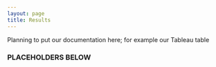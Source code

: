 ```yaml
---
layout: page
title: Results
---
```


Planning to put our documentation here; for example our Tableau table 

### PLACEHOLDERS BELOW ###

<!--

**Findings**

\What were the outcomes of your analyses?
What is your interpretation of those findings?

**Deliverables**

What artifacts or outputs did you produce?
How will these deliverables be used? 

**Outcomes**

How have your stakeholders responded to your deliverables? 
What impact has your project had, or do you anticipate it having? 

-->